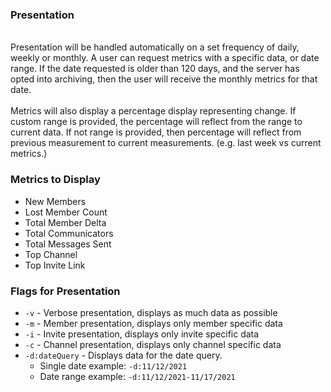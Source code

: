 ### Presentation

<br>Presentation will be handled automatically on a set frequency of daily, weekly or monthly. A user can request 
metrics with a specific data, or date range. If the date requested is older than 120 days, and the server has opted 
into archiving, then the user will receive the monthly metrics for that date.
<br><br>Metrics will also display a percentage display representing change. If custom range is provided, the percentage
will reflect from the range to current data. If not range is provided, then percentage will reflect from previous 
measurement to current measurements. (e.g. last week vs current metrics.)

### Metrics to Display

- New Members
- Lost Member Count
- Total Member Delta
- Total Communicators
- Total Messages Sent
- Top Channel
- Top Invite Link

### Flags for Presentation

- `-v` - Verbose presentation, displays as much data as possible
- `-m` - Member presentation, displays only member specific data
- `-i` - Invite presentation, displays only invite specific data
- `-c` - Channel presentation, displays only channel specific data
- `-d:dateQuery` - Displays data for the date query.
  - Single date example: `-d:11/12/2021`
  - Date range example: `-d:11/12/2021-11/17/2021`
